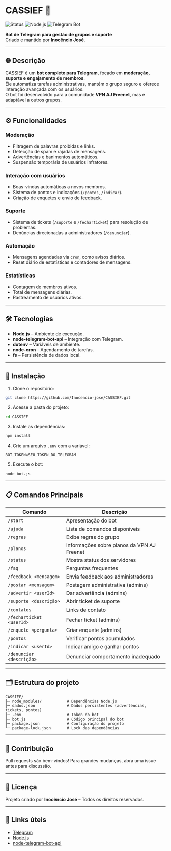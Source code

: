# CASSIEF 🤖

![Status](https://img.shields.io/badge/status-ativo-brightgreen)
![Node.js](https://img.shields.io/badge/Node.js-v18-blue)
![Telegram Bot](https://img.shields.io/badge/Telegram-Bot-blueviolet)

**Bot de Telegram para gestão de grupos e suporte**  
Criado e mantido por **Inocêncio José**.

---

## 🌐 Descrição
CASSIEF é um **bot completo para Telegram**, focado em **moderação, suporte e engajamento de membros**.  
Ele automatiza tarefas administrativas, mantém o grupo seguro e oferece interação avançada com os usuários.  
O bot foi desenvolvido para a comunidade **VPN AJ Freenet**, mas é adaptável a outros grupos.

---

## ⚙️ Funcionalidades

### Moderação
- Filtragem de palavras proibidas e links.
- Detecção de spam e rajadas de mensagens.
- Advertências e banimentos automáticos.
- Suspensão temporária de usuários infratores.

### Interação com usuários
- Boas-vindas automáticas a novos membros.
- Sistema de pontos e indicações (`/pontos`, `/indicar`).
- Criação de enquetes e envio de feedback.

### Suporte
- Sistema de tickets (`/suporte` e `/fecharticket`) para resolução de problemas.
- Denúncias direcionadas a administradores (`/denunciar`).

### Automação
- Mensagens agendadas via `cron`, como avisos diários.
- Reset diário de estatísticas e contadores de mensagens.

### Estatísticas
- Contagem de membros ativos.
- Total de mensagens diárias.
- Rastreamento de usuários ativos.

---

## 🛠 Tecnologias
- **Node.js** – Ambiente de execução.
- **node-telegram-bot-api** – Integração com Telegram.
- **dotenv** – Variáveis de ambiente.
- **node-cron** – Agendamento de tarefas.
- **fs** – Persistência de dados local.

---

## 🚀 Instalação

1. Clone o repositório:
```bash
git clone https://github.com/Inocencio-jose/CASSIEF.git
````

2. Acesse a pasta do projeto:

```bash
cd CASSIEF
```

3. Instale as dependências:

```bash
npm install
```

4. Crie um arquivo `.env` com a variável:

```env
BOT_TOKEN=SEU_TOKEN_DO_TELEGRAM
```

5. Execute o bot:

```bash
node bot.js
```

---

## 📋 Comandos Principais

| Comando                  | Descrição                                  |
| ------------------------ | ------------------------------------------ |
| `/start`                 | Apresentação do bot                        |
| `/ajuda`                 | Lista de comandos disponíveis              |
| `/regras`                | Exibe regras do grupo                      |
| `/planos`                | Informações sobre planos da VPN AJ Freenet |
| `/status`                | Mostra status dos servidores               |
| `/faq`                   | Perguntas frequentes                       |
| `/feedback <mensagem>`   | Envia feedback aos administradores         |
| `/postar <mensagem>`     | Postagem administrativa (admins)           |
| `/advertir <userId>`     | Dar advertência (admins)                   |
| `/suporte <descrição>`   | Abrir ticket de suporte                    |
| `/contatos`              | Links de contato                    |
| `/fecharticket <userId>` | Fechar ticket (admins)                     |
| `/enquete <pergunta>`    | Criar enquete (admins)                     |
| `/pontos`                | Verificar pontos acumulados                |
| `/indicar <userId>`      | Indicar amigo e ganhar pontos              |
| `/denunciar <descrição>` | Denunciar comportamento inadequado         |

---

## 🗂 Estrutura do projeto

```
CASSIEF/
├─ node_modules/           # Dependências Node.js
├─ dados.json              # Dados persistentes (advertências, tickets, pontos)
├─ .env                    # Token do bot
├─ bot.js                  # Código principal do bot
├─ package.json            # Configuração do projeto
└─ package-lock.json       # Lock das dependências
```

---

## 🤝 Contribuição

Pull requests são bem-vindos!
Para grandes mudanças, abra uma issue antes para discussão.

---

## 📜 Licença

Projeto criado por **Inocêncio José** – Todos os direitos reservados.

---

## 🔗 Links úteis

* [Telegram](https://telegram.org/)
* [Node.js](https://nodejs.org/)
* [node-telegram-bot-api](https://github.com/yagop/node-telegram-bot-api)

```
